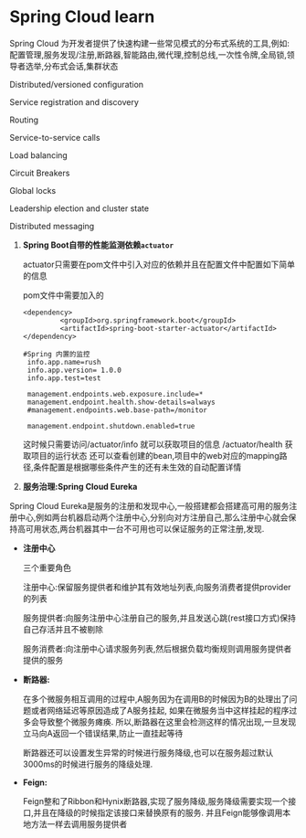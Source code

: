 # Spring Cloud learn 

Spring Cloud 为开发者提供了快速构建一些常见模式的分布式系统的工具,例如: 配置管理,服务发现/注册,断路器,智能路由,微代理,控制总线,一次性令牌,全局锁,领导者选举,分布式会话,集群状态

Distributed/versioned configuration

Service registration and discovery

Routing

Service-to-service calls

Load balancing

Circuit Breakers

Global locks

Leadership election and cluster state

Distributed messaging


1. **Spring Boot自带的性能监测依赖`actuator`**

   actuator只需要在pom文件中引入对应的依赖并且在配置文件中配置如下简单的信息
   
   pom文件中需要加入的
   
   ```
   <dependency>
            <groupId>org.springframework.boot</groupId>
            <artifactId>spring-boot-starter-actuator</artifactId>
   </dependency>
   ```
   
   ```
   #Spring 内置的监控
	info.app.name=rush
	info.app.version= 1.0.0
	info.app.test=test
	
	management.endpoints.web.exposure.include=*
	management.endpoint.health.show-details=always
	#management.endpoints.web.base-path=/monitor
	
	management.endpoint.shutdown.enabled=true
   ```

   这时候只需要访问/actuator/info 就可以获取项目的信息 /actuator/health 获取项目的运行状态
   还可以查看创建的bean,项目中的web对应的mapping路径,条件配置是根据哪些条件产生的还有未生效的自动配置详情
   
2. **服务治理:Spring Cloud Eureka**

Spring Cloud Eureka是服务的注册和发现中心,一般搭建都会搭建高可用的服务注册中心,例如两台机器启动两个注册中心,分别向对方注册自己,那么注册中心就会保持高可用状态,两台机器其中一台不可用也可以保证服务的正常注册,发现.

  - **注册中心**

	三个重要角色
	
	注册中心:保留服务提供者和维护其有效地址列表,向服务消费者提供provider的列表
	 
	服务提供者:向服务注册中心注册自己的服务,并且发送心跳(rest接口方式)保持自己存活并且不被剔除
	
	服务消费者:向注册中心请求服务列表,然后根据负载均衡规则调用服务提供者提供的服务

  - **断路器:**

    在多个微服务相互调用的过程中,A服务因为在调用B的时候因为B的处理出了问题或者网络延迟等原因造成了A服务挂起, 如果在微服务当中这样挂起的程序过多会导致整个微服务瘫痪.  所以,断路器在这里会检测这样的情况出现,一旦发现立马向A返回一个错误结果,防止一直挂起等待
    
    断路器还可以设置发生异常的时候进行服务降级,也可以在服务超过默认3000ms的时候进行服务的降级处理.
    
  - **Feign:**

    Feign整和了Ribbon和Hynix断路器,实现了服务降级,服务降级需要实现一个接口,并且在降级的时候指定该接口来替换原有的服务. 并且Feign能够像调用本地方法一样去调用服务提供者